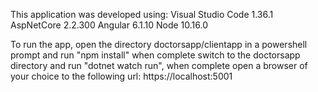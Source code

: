 This application was developed using:
Visual Studio Code 1.36.1 
AspNetCore 2.2.300
Angular 6.1.10
Node 10.16.0


To run the app, open the directory doctorsapp/clientapp in a powershell prompt and run "npm install" when complete
switch to the doctorsapp directory and run "dotnet watch run", when complete open a browser of your choice to the following url:
https://localhost:5001
